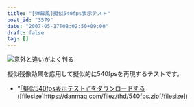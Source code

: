 ```yaml
---
title: "[弾幕風]擬似540fps表示テスト"
post_id: "3579"
date: "2007-05-17T08:02:50+09:00"
draft: false
tag: []
---
```



![意外と違いがよく判る](https://danmaq.com/image/thd/540fps_s.png)

擬似残像効果を応用して擬似的に540fpsを再現するテストです。



  * “[「擬似540fps表示テスト」”をダウンロードする](/filez/thd/540fps.zip)([filesize]https://danmaq.com/filez/thd/540fps.zip[/filesize])
